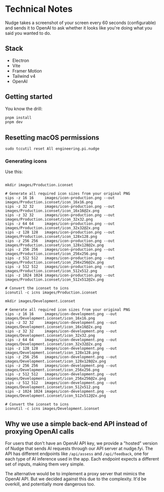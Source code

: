 # Technical Notes

Nudge takes a screenshot of your screen every 60 seconds (configurable) and
sends it to OpenAI to ask whether it looks like you're doing what you said you
wanted to do.

## Stack

- Electron
- Vite
- Framer Motion
- Tailwind v4
- OpenAI

## Getting started

You know the drill:

```bash
pnpm install
pnpm dev
```

## Resetting macOS permissions

```
sudo tccutil reset All engineering.pi.nudge
```

### Generating icons

Use this:

```

mkdir images/Production.iconset

# Generate all required icon sizes from your original PNG
sips -z 16 16     images/icon-production.png --out images/Production.iconset/icon_16x16.png
sips -z 32 32     images/icon-production.png --out images/Production.iconset/icon_16x16@2x.png
sips -z 32 32     images/icon-production.png --out images/Production.iconset/icon_32x32.png
sips -z 64 64     images/icon-production.png --out images/Production.iconset/icon_32x32@2x.png
sips -z 128 128   images/icon-production.png --out images/Production.iconset/icon_128x128.png
sips -z 256 256   images/icon-production.png --out images/Production.iconset/icon_128x128@2x.png
sips -z 256 256   images/icon-production.png --out images/Production.iconset/icon_256x256.png
sips -z 512 512   images/icon-production.png --out images/Production.iconset/icon_256x256@2x.png
sips -z 512 512   images/icon-production.png --out images/Production.iconset/icon_512x512.png
sips -z 1024 1024 images/icon-production.png --out images/Production.iconset/icon_512x512@2x.png

# Convert the iconset to icns
iconutil -c icns images/Production.iconset
```

```
mkdir images/Development.iconset

# Generate all required icon sizes from your original PNG
sips -z 16 16     images/icon-development.png --out images/Development.iconset/icon_16x16.png
sips -z 32 32     images/icon-development.png --out images/Development.iconset/icon_16x16@2x.png
sips -z 32 32     images/icon-development.png --out images/Development.iconset/icon_32x32.png
sips -z 64 64     images/icon-development.png --out images/Development.iconset/icon_32x32@2x.png
sips -z 128 128   images/icon-development.png --out images/Development.iconset/icon_128x128.png
sips -z 256 256   images/icon-development.png --out images/Development.iconset/icon_128x128@2x.png
sips -z 256 256   images/icon-development.png --out images/Development.iconset/icon_256x256.png
sips -z 512 512   images/icon-development.png --out images/Development.iconset/icon_256x256@2x.png
sips -z 512 512   images/icon-development.png --out images/Development.iconset/icon_512x512.png
sips -z 1024 1024 images/icon-development.png --out images/Development.iconset/icon_512x512@2x.png

# Convert the iconset to icns
iconutil -c icns images/Development.iconset
```

## Why we use a simple back-end API instead of proxying OpenAI calls

For users that don't have an OpenAI API key, we provide a "hosted" version of
Nudge that sends AI requests through our API server at nudge.fyi. The API has
different endpoints like `/api/assess` and `/api/feedback`, one for each type of
AI inference used in the app. Each endpoint expects a different set of inputs,
making them very simple.

The alternative would be to implement a proxy server that mimics the OpenAI API.
But we decided against this due to the complexity. It'd be overkill, and
potentially more dangerous too.
